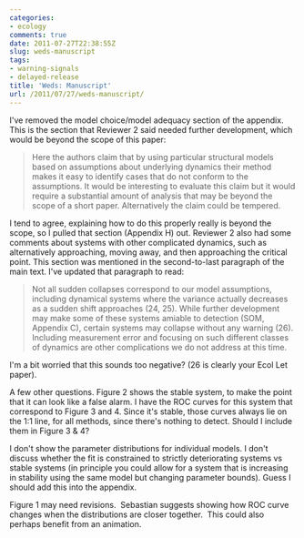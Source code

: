 ```yaml
---
categories:
- ecology
comments: true
date: 2011-07-27T22:38:55Z
slug: weds-manuscript
tags:
- warning-signals
- delayed-release
title: 'Weds: Manuscript'
url: /2011/07/27/weds-manuscript/
---
```


I've removed the model choice/model adequacy section of the appendix. This is the section that Reviewer 2 said needed further development, which would be beyond the scope of this paper:


> Here the authors claim that by using particular structural models based on assumptions about underlying dynamics their method makes it easy to identify cases that do not conform to the assumptions. It would be interesting to evaluate this claim but it would require a substantial amount of analysis that may be beyond the scope of a short paper. Alternatively the claim could be tempered.


I tend to agree, explaining how to do this properly really is beyond the scope, so I pulled that section (Appendix H) out. Reviewer 2 also had some comments about systems with other complicated dynamics, such as alternatively approaching, moving away, and then approaching the critical point. This section was mentioned in the second-to-last paragraph of the main text. I've updated that paragraph to read:


> Not all sudden collapses correspond to our model assumptions, including dynamical systems where the variance actually decreases as a sudden shift approaches (24, 25)⁠. While further development may make some of these systems amiable to detection (SOM, Appendix C), certain systems may collapse without any warning (26)⁠. Including measurement error and focusing on such different classes of dynamics are other complications we do not address at this time.


I'm a bit worried that this sounds too negative? (26 is clearly your Ecol Let paper).

A few other questions. Figure 2 shows the stable system, to make the point that it can look like a false alarm. I have the ROC curves for this system that correspond to Figure 3 and 4. Since it's stable, those curves always lie on the 1:1 line, for all methods, since there's nothing to detect. Should I include them in Figure 3 & 4?

I don't show the parameter distributions for individual models. I don't discuss whether the fit is constrained to strictly deteriorating systems vs stable systems (in principle you could allow for a system that is increasing in stability using the same model but changing parameter bounds). Guess I should add this into the appendix.

Figure 1 may need revisions.  Sebastian suggests showing how ROC curve changes when the distributions are closer together.  This could also perhaps benefit from an animation.


